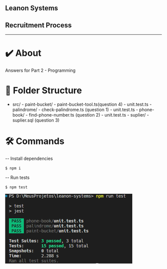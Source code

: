 ## Leanon Systems
## Recruitment Process

---

# ✔️ About

Answers for Part 2 - Programming

# 📁 Folder Structure

- src/
      - paint-bucket/
                    - paint-bucket-tool.ts(question 4)
                    - unit.test.ts
      - palindrome/
                  - check-palindrome.ts (question 1)
                  - unit.test.ts
      - phone-book/
                  - find-phone-number.ts (question 2)
                  - unit.test.ts
      - suplier/
               - suplier.sql (question 3)  
  
# 🛠️ Commands

-- Install dependencies

```shell
$ npm i
```
-- Run tests
```shell
$ npm test
```

![Screenshot](tests.png)



